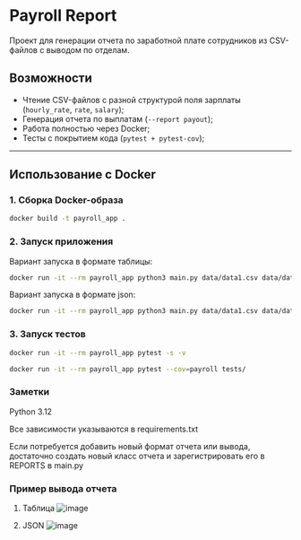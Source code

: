 # Payroll Report

Проект для генерации отчета по заработной плате сотрудников из CSV-файлов с выводом по отделам.

## Возможности

- Чтение CSV-файлов с разной структурой поля зарплаты (`hourly_rate`, `rate`, `salary`);
- Генерация отчета по выплатам (`--report payout`);
- Работа полностью через Docker;
- Тесты с покрытием кода (`pytest + pytest-cov`);

---

## Использование с Docker

### 1. Сборка Docker-образа

```bash
docker build -t payroll_app .
```

### 2. Запуск приложения
Вариант запуска в формате таблицы:
```bash
docker run -it --rm payroll_app python3 main.py data/data1.csv data/data2.csv data/data3.csv --report payout
```
Вариант запуска в формате json:
```bash
docker run -it --rm payroll_app python3 main.py data/data1.csv data/data2.csv data/data3.csv --report payout --format json
```

### 3. Запуск тестов
```bash
docker run -it --rm payroll_app pytest -s -v

docker run -it --rm payroll_app pytest --cov=payroll tests/
```
### Заметки
Python 3.12

Все зависимости указываются в requirements.txt

Если потребуется добавить новый формат отчета или вывода, достаточно создать новый класс отчета и зарегистрировать его в REPORTS в main.py

### Пример вывода отчета
1. Таблица
![image](https://github.com/user-attachments/assets/c44eeb24-93df-4a6d-81f8-26d647b34c81)

2. JSON
![image](https://github.com/user-attachments/assets/515ca5b4-ac49-4eb7-b581-f1184bacb3bb)



